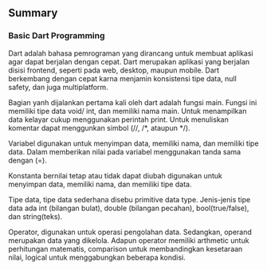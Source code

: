 ## Summary

### Basic Dart Programming

Dart adalah bahasa pemrograman yang dirancang untuk membuat aplikasi agar dapat berjalan dengan cepat. Dart merupakan aplikasi yang berjalan disisi frontend, seperti pada web, desktop, maupun mobile. Dart berkembang dengan cepat karna menjamin konsistensi tipe data, null safety, dan juga multiplatform.

Bagian yanh dijalankan pertama kali oleh dart adalah fungsi main. Fungsi ini memiliki tipe data void/ int, dan memiliki nama main. Untuk menampilkan data kelayar cukup menggunakan perintah print. Untuk menuliskan komentar dapat menggunkan simbol (//, /*, ataupun */).

Variabel digunakan untuk menyimpan data, memiliki nama, dan memiliki tipe data. Dalam memberikan nilai pada variabel menggunakan tanda sama dengan (=).

Konstanta bernilai tetap atau tidak dapat diubah digunakan untuk menyimpan data, memiliki nama, dan memiliki tipe data.

Tipe data, tipe data sederhana disebu primitive data type. Jenis-jenis tipe data ada int (bilangan bulat), double (bilangan pecahan), bool(true/false), dan string(teks).

Operator, digunakan untuk operasi pengolahan data. Sedangkan, operand merupakan data yang dikelola. Adapun operator memiliki arthmetic untuk perhitungan matematis, comparison untuk membandingkan kesetaraan nilai, logical untuk menggabungkan beberapa kondisi.